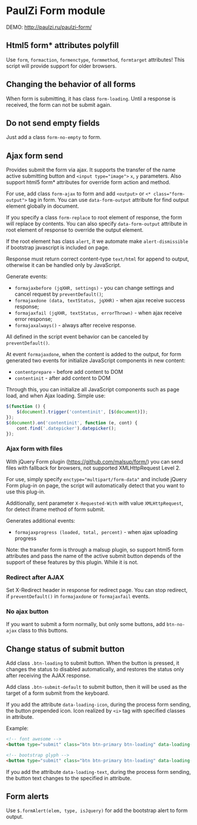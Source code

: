 # PaulZi Form module

DEMO: http://paulzi.ru/paulzi-form/

## Html5 form* attributes polyfill

Use `form`, `formaction`, `formenctype`, `formmethod`, `formtarget` attributes! This script will provide support for older browsers.

## Changing the behavior of all forms

When form is submitting, it has class `form-loading`. Until a response is received, the form can not be submit again.

## Do not send empty fields

Just add a class `form-no-empty` to form.

## Ajax form send

Provides submit the form via ajax. It supports the transfer of the name active submitting button and `<input type="image">` `x`, `y` parameters. Also support html5 form* attributes for override form action and method.

For use, add class `form-ajax` to form and add `<output>` or `<* class="form-output">` tag in form. You can use `data-form-output` attribute for find output element globally in document.

If you specify a class `form-replace` to root element of response, the form will replace by contents. You can also specify `data-form-output` attribute in root element of response to override the output element.

If the root element has class `alert`, it we automate make `alert-dismissible` if bootstrap javascript is included on page.

Response must return correct content-type `text/html` for append to output, otherwise it can be handled only by JavaScript.

Generate events:
- `formajaxbefore (jqXHR, settings)` - you can change settings and cancel request by `preventDefault()`;
- `formajaxdone (data, textStatus, jqXHR)` - when ajax receive success response;
- `formajaxfail (jqXHR, textStatus, errorThrown)` - when ajax receive error response;
- `formajaxalways()` - always after receive response.

All defined in the script event behavior can be canceled by `preventDefault()`.

At event `formajaxdone`, when the content is added to the output, for form generated two events for initialize JavaScript components in new content:
- `contentprepare` - before add content to DOM
- `contentinit` - after add content to DOM

Through this, you can initialize all JavaScript components such as page load, and when Ajax loading. Simple use:
```javascript
$(function () {
    $(document).trigger('contentinit', [$(document)]);
});
$(document).on('contentinit', function (e, cont) {
    cont.find('.datepicker').datepicker();
});
```

### Ajax form with files

With jQuery Form plugin (https://github.com/malsup/form/) you can send files with fallback for browsers, not supported XMLHttpRequest Level 2.

For use, simply specify `enctype="multipart/form-data"` and include jQuery Form plug-in on page, the script will automatically detect that you want to use this plug-in.

Additionally, sent parameter `X-Requested-With` with value `XMLHttpRequest`, for detect iframe method of form submit.

Generates additional events:
- `formajaxprogress (loaded, total, percent)` - when ajax uploading progress

Note: the transfer form is through a malsup plugin, so support html5 form attributes and pass the name of the active submit button depends of the support of these features by this plugin. While it is not.

### Redirect after AJAX

Set X-Redirect header in response for redirect page. You can stop redirect, if `preventDefault()` in `formajaxdone` or `formajaxfail` events.

### No ajax button

If you want to submit a form normally, but only some buttons, add `btn-no-ajax` class to this buttons.
 
 
## Change status of submit button

Add class `.btn-loading` to submit button. When the button is pressed, it changes the status to disabled automatically, and restores the status only after receiving the AJAX response.

Add class `.btn-submit-default` to submit button, then it will be used as the target of a form submit from the keyboard.

If you add the attribute `data-loading-icon`, during the process form sending, the button prepended icon. Icon realized by `<i>` tag with specified classes in attribute.

Example:
```html
<!-- font awesome -->
<button type="submit" class="btn btn-primary btn-loading" data-loading-icon="fa fa-refresh fa-spin">Submit</button>

<!-- bootstrap glyph -->
<button type="submit" class="btn btn-primary btn-loading" data-loading-icon="glyphicon glyphicon-refresh">Submit</button>
```

If you add the attribute `data-loading-text`, during the process form sending, the button text changes to the specified in attribute.

## Form alerts

Use `$.formAlert(elem, type, isJquery)` for add the bootstrap alert to form output.